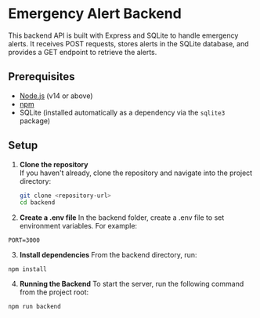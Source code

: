# Emergency Alert Backend

This backend API is built with Express and SQLite to handle emergency alerts. It receives POST requests, stores alerts in the SQLite database, and provides a GET endpoint to retrieve the alerts.

## Prerequisites

- [Node.js](https://nodejs.org/) (v14 or above)
- [npm](https://www.npmjs.com/)
- SQLite (installed automatically as a dependency via the `sqlite3` package)

## Setup

1. **Clone the repository**  
   If you haven't already, clone the repository and navigate into the project directory:

   ```sh
   git clone <repository-url>
   cd backend
   ```

2. **Create a .env file**
   In the backend folder, create a .env file to set environment variables. For example:

```env
PORT=3000
```

3. **Install dependencies**
   From the backend directory, run:

```
npm install
```

4. **Running the Backend**
   To start the server, run the following command from the project root:

```
npm run backend
```

